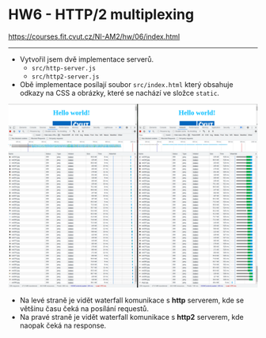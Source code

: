 # HW6 - HTTP/2 multiplexing

https://courses.fit.cvut.cz/NI-AM2/hw/06/index.html
___
* Vytvořil jsem dvě implementace serverů.
  * `src/http-server.js`
  * `src/http2-server.js`
* Obě implementace posílají soubor `src/index.html` který obsahuje odkazy na CSS a obrázky, které se nachází ve složce `static`.

![results/browser.png](./results/browser.png)

* Na levé straně je vidět waterfall komunikace s **http** serverem, kde se většinu času čeká na posílání requestů.
* Na pravé straně je vidět waterfall komunikace s **http2** serverem, kde naopak čeká na response.

